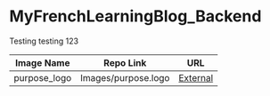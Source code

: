 # MyFrenchLearningBlog_Backend

Testing testing 123

|Image Name|Repo Link|URL|
|--|--|--|
|purpose_logo|Images/purpose.logo|[External](https://media.istockphoto.com/id/1455207009/vector/francais-megaphone-with-language-doodle-bubble.jpg?s=612x612&w=0&k=20&c=TQ_lDap11NUWFQEzVcau0wbNonceSEw6vguJm67UZ0o=)|
